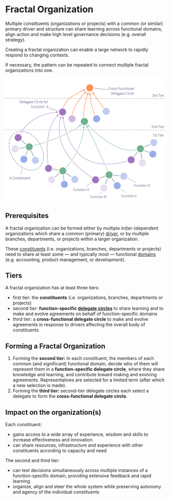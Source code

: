 # Fractal Organization

<summary>
Multiple constituents (organizations or projects) with a common (or similar) primary driver and structure can share learning across functional domains, align action and make high level governance decisions (e.g. overall strategy).
</summary>

Creating a fractal organization can enable a large network to rapidly respond to changing contexts.

If necessary, the pattern can be repeated to connect multiple fractal organizations into one.

![Fractal Organization](img/structural-patterns/fractal-organization.png)

## Prerequisites

A fractal organization can be formed either by multiple in(ter-)dependent organizations which share a common (primary) [driver](glossary:organizational-driver), or by multiple branches, departments, or projects within a larger organization.

These [constituents](glossary:constituent) (i.e. organizations, branches, departments or projects) need to share at least some — and typically most — functional [domains](glossary:domain) (e.g. accounting, product management, or development).

## Tiers

A fractal organization has at least three tiers:

- first tier: the **constituents** (i.e. organizations, branches, departments or projects)
- second tier: **function-specific [delegate circles](section:delegate-circle)** to share learning and to make and evolve agreements on behalf of function-specific domains
-  third tier: a **cross-functional delegate circle** to make and evolve agreements in response to drivers affecting the overall body of constituents

## Forming a Fractal Organization

1.  Forming the **second tier:** In each constituent, the members of each common (and significant) functional domain, decide who of them will represent them in a **function-specific delegate circle**, where they share knowledge and learning, and contribute toward making and evolving agreements. Representatives are selected for a limited term (after which a new selection is made).
2.  Forming the **third tier:** second-tier delegate circles each select a delegate to form the **cross-functional delegate circle**.

## Impact on the organization(s)

Each constituent:

- gains access to a wide array of experience, wisdom and skills to increase effectiveness and innovation.
- can share resources, infrastructure and experience with other constituents according to capacity and need

The second and third tier:

- can test decisions simultaneously across multiple instances of a function-specific domain, providing extensive feedback and rapid learning
- organize, align and steer the whole system while preserving autonomy and agency of the individual constituents
